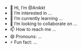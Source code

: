 - 👋 Hi, I’m @Anikkt
- 👀 I’m interested in ...
- 🌱 I’m currently learning ...
- 💞️ I’m looking to collaborate on ...
- 📫 How to reach me ...
- 😄 Pronouns: ...
- ⚡ Fun fact: ...

<!---
Anikkt/Anikkt is a ✨ special ✨ repository because its `README.md` (this file) appears on your GitHub profile.
You can click the Preview link to take a look at your changes.
--->

